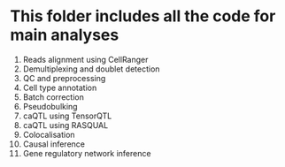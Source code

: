 # This folder includes all the code for main analyses


1. Reads alignment using CellRanger
2. Demultiplexing and doublet detection
3. QC and preprocessing
4. Cell type annotation
5. Batch correction
6. Pseudobulking
7. caQTL using TensorQTL
8. caQTL using RASQUAL
9. Colocalisation
10. Causal inference
11. Gene regulatory network inference
